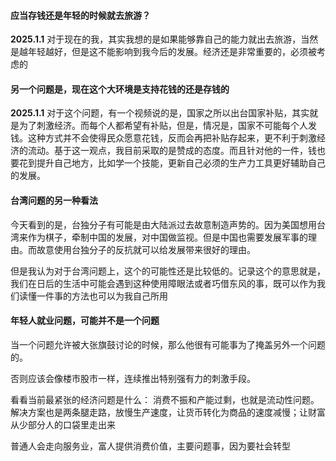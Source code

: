 #### 应当存钱还是年轻的时候就去旅游？

**2025.1.1** 对于现在的我，其实我想的是如果能够靠自己的能力就出去旅游，当然是越年轻越好，但是这不能影响到我今后的发展。经济还是非常重要的，必须被考虑的

#### 另一个问题是，现在这个大环境是支持花钱的还是存钱的

**2025.1.1**  对于这个问题，有一个视频说的是，国家之所以出台国家补贴，其实就是为了刺激经济。而每个人都希望有补贴，但是，情况是，国家不可能每个人发钱。这种方式并不会使得民众愿意花钱，反而会再把补贴存起来，更不利于刺激经济的流动。基于这一观点，我目前采取的是赞成的态度。而且针对他的一件，钱也要花到提升自己地方，比如学一个技能，更新自己必须的生产力工具更好辅助自己的发展。 

#### 台湾问题的另一种看法

今天看到的是，台独分子有可能是由大陆派过去故意制造声势的。因为美国想用台湾来作为棋子，牵制中国的发展，对中国做监视。但是中国也需要发展军事的理由。而故意使用台独分子的反抗就可以给发展带来很好的理由。

但是我认为对于台湾问题上，这个的可能性还是比较低的。记录这个的意思就是，我们在日后的生活中可能会遇到这种使用障眼法或者巧借东风的事，既可以作为我们读懂一件事的方法也可以为我自己所用

#### 年轻人就业问题，可能并不是一个问题

当一个问题允许被大张旗鼓讨论的时候，那么他很有可能事为了掩盖另外一个问题的。

否则应该会像楼市股市一样，连续推出特别强有力的刺激手段。

看看当前最紧张的经济问题是什么： 消费不振和产能过剩，也就是流动性问题。解决方案也是两条腿走路，放慢生产速度，让货币转化为商品的速度减慢；让财富从少部分人的口袋里走出来

普通人会走向服务业，富人提供消费价值，主要问题事，因为要社会转型



